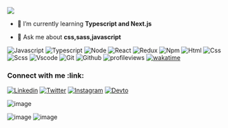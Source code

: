 <img src="https://readme-typing-svg.herokuapp.com/?lines=Hi+Guys+👋;I'm+Emre;A+Passionate+Frontend+Developer+From+Turkey&center=true&size=25&duration=3500&width=750&pause=1500" />

- 🌱 I’m currently learning **Typescript and Next.js**

- 💬 Ask me about **css,sass,javascript**
 
 
![Javascript](https://img.shields.io/badge/JavaScript-323330?style=flat&logo=javascript&logoColor=F7DF1E)
![Typescript](https://img.shields.io/badge/-TypeScript-007ACC?style=flat&logo=typescript&logoColor=white)
![Node](https://img.shields.io/badge/Node-gray?style=flat)
![React](https://img.shields.io/badge/-React-45b8d8?style=flat&logo=react&logoColor=white)
![Redux](https://img.shields.io/badge/-Redux-764ABC?style=flat&logo=redux&logoColor=white)
![Npm](https://img.shields.io/badge/-NPM-CB3837?style=flat&logo=npm&logoColor=white)
![Html](https://img.shields.io/badge/-HTML5-E34F26?style=flat&logo=html5&logoColor=white)
![Css](https://img.shields.io/badge/CSS3-1572B6?style=flat&logo=css3&logoColor=white)
![Scss](https://img.shields.io/badge/-Sass-CC6699?style=flat&logo=sass&logoColor=white)
![Vscode](https://img.shields.io/badge/Visual_Studio_Code-0078D4?style=flat&logo=visual%20studio%20code&logoColor=white)
![Git](https://img.shields.io/badge/GIT-E44C30?style=flat&logo=git&logoColor=white)
![Github](https://img.shields.io/badge/-Github_Actions-2088FF?style=flat&logo=github-actions&logoColor=white)
![profileviews](https://komarev.com/ghpvc/?username=emrekaradag11&label=Profile%20views&color=0e75b6&style=flat)
[![wakatime](https://wakatime.com/badge/user/d9ec3337-f1fb-426d-a117-878d0b7e5715.svg)](https://wakatime.com/@d9ec3337-f1fb-426d-a117-878d0b7e5715)

<h3 align="left">Connect with me :link:</h3>

[![Linkedin](https://img.shields.io/badge/LinkedIn-0077B5?style=for-the-badge&logo=linkedin&logoColor=white)](https://www.linkedin.com/in/emrekaradag)
[![Twitter](https://img.shields.io/badge/Twitter-1DA1F2?style=for-the-badge&logo=twitter&logoColor=white)](https://twitter.com/emrekradag)
[![Instagram](https://img.shields.io/badge/instagram-%23E4405F.svg?style=for-the-badge&logo=Instagram&logoColor=white)](https://www.instagram.com/emree_karadag/)
[![Devto](https://img.shields.io/badge/dev.to-0A0A0A?style=for-the-badge&logo=devdotto&logoColor=white)](https://dev.to/emrekaradag11)


![image](https://www.codewars.com/users/emrekaradag11/badges/large)

![image](https://github-readme-stats.vercel.app/api?username=emrekaradag11&theme=algolia&hide_border=true&count_private=true&show_icons=true)
![image](https://github-readme-streak-stats.herokuapp.com/?user=emrekaradag11&theme=algolia&hide_border=true)
